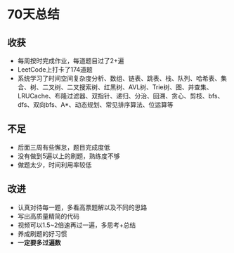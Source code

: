 # 70天总结

## 收获

- 每周按时完成作业，每道题目过了2+遍
- LeetCode上打卡了174道题
- 系统学习了时间空间复杂度分析、数组、链表、跳表、栈、队列、哈希表、集合、树、二叉树、二叉搜索树、红黑树、AVL树、Trie树、图、并查集、LRUCache、布隆过滤器、双指针、递归、分治、回溯、贪心、剪枝、bfs、dfs、双向bfs、A*、动态规划、常见排序算法、位运算等

## 不足

- 后面三周有些懈怠，题目完成度低
- 没有做到5遍以上的刷题，熟练度不够
- 做题太少，时间利用率较低

## 改进

- 认真对待每一题，多看高票题解以及不同的思路
- 写出高质量精简的代码
- 视频可以1.5~2倍速再过一遍，多思考+总结
- 养成刷题的好习惯
- **一定要多过遍数**